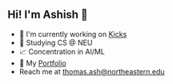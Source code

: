 ## Hi! I'm Ashish 👋
- 👟 I'm currently working on [Kicks](https://github.com/AshishT558/Kicks-App)
- 📘 Studying CS @ NEU
- 📈 Concentration in AI/ML
- 📁 My [Portfolio](https://www.ashishthomas.dev/)
- Reach me at thomas.ash@northeastern.edu

<!--
**AshishT558/AshishT558** is a ✨ _special_ ✨ repository because its `README.md` (this file) appears on your GitHub profile.

Here are some ideas to get you started:

- 🔭 I’m currently working on ...
- 🌱 I’m currently learning ...
- 👯 I’m looking to collaborate on ...
- 🤔 I’m looking for help with ...
- 💬 Ask me about ...
- 📫 How to reach me: ...
- 😄 Pronouns: ...
- ⚡ Fun fact: ...
-->
